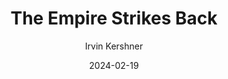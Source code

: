 ---
title: The Empire Strikes Back
year: 1980
type: Movie
subtitle: Irvin Kershner
image: ./images/empire-strikes-back.jpg
link: https://www.themoviedb.org/movie/1891-the-empire-strikes-back
date: 2024-02-19
tags: [{ name: "Top 10 All Time", rank: 5}]
---